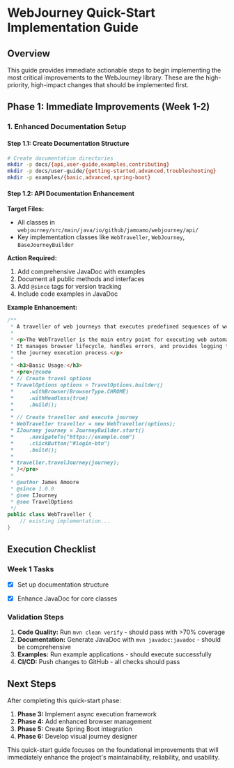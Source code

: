 # WebJourney Quick-Start Implementation Guide

## Overview

This guide provides immediate actionable steps to begin implementing the most critical improvements to the WebJourney library. These are the high-priority, high-impact changes that should be implemented first.

## Phase 1: Immediate Improvements (Week 1-2)

### 1. Enhanced Documentation Setup

#### Step 1.1: Create Documentation Structure
```bash
# Create documentation directories
mkdir -p docs/{api,user-guide,examples,contributing}
mkdir -p docs/user-guide/{getting-started,advanced,troubleshooting}
mkdir -p examples/{basic,advanced,spring-boot}
```

#### Step 1.2: API Documentation Enhancement
**Target Files:**
- All classes in `webjourney/src/main/java/io/github/jamoamo/webjourney/api/`
- Key implementation classes like `WebTraveller`, `WebJourney`, `BaseJourneyBuilder`

**Action Required:**
1. Add comprehensive JavaDoc with examples
2. Document all public methods and interfaces
3. Add `@since` tags for version tracking
4. Include code examples in JavaDoc

**Example Enhancement:**
```java
/**
 * A traveller of web journeys that executes predefined sequences of web actions.
 * 
 * <p>The WebTraveller is the main entry point for executing web automation journeys.
 * It manages browser lifecycle, handles errors, and provides logging throughout
 * the journey execution process.</p>
 * 
 * <h3>Basic Usage:</h3>
 * <pre>{@code
 * // Create travel options
 * TravelOptions options = TravelOptions.builder()
 *     .withBrowser(BrowserType.CHROME)
 *     .withHeadless(true)
 *     .build();
 * 
 * // Create traveller and execute journey
 * WebTraveller traveller = new WebTraveller(options);
 * IJourney journey = JourneyBuilder.start()
 *     .navigateTo("https://example.com")
 *     .clickButton("#login-btn")
 *     .build();
 * 
 * traveller.travelJourney(journey);
 * }</pre>
 * 
 * @author James Amoore
 * @since 1.0.0
 * @see IJourney
 * @see TravelOptions
 */
public class WebTraveller {
    // existing implementation...
}
```

## Execution Checklist

### Week 1 Tasks
- [X] Set up documentation structure
- [X] Enhance JavaDoc for core classes


### Validation Steps
1. **Code Quality:** Run `mvn clean verify` - should pass with >70% coverage
2. **Documentation:** Generate JavaDoc with `mvn javadoc:javadoc` - should be comprehensive
3. **Examples:** Run example applications - should execute successfully
4. **CI/CD:** Push changes to GitHub - all checks should pass

## Next Steps

After completing this quick-start phase:

1. **Phase 3:** Implement async execution framework
2. **Phase 4:** Add enhanced browser management
3. **Phase 5:** Create Spring Boot integration
4. **Phase 6:** Develop visual journey designer

This quick-start guide focuses on the foundational improvements that will immediately enhance the project's maintainability, reliability, and usability. 